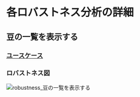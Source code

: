 # 各ロバストネス分析の詳細

## 豆の一覧を表示する

### [ユースケース](https://github.com/Reyurnible/Canister/wiki/1_3_%E3%83%A6%E3%83%BC%E3%82%B9%E3%82%B1%E3%83%BC%E3%82%B9%E3%83%A2%E3%83%87%E3%83%AA%E3%83%B3%E3%82%B0#%E8%B1%86%E3%81%AE%E4%B8%80%E8%A6%A7%E3%82%92%E8%A1%A8%E7%A4%BA%E3%81%99%E3%82%8B)

### ロバストネス図

![robustness_豆の一覧を表示する](https://github.com/Reyurnible/Canister/blob/master/wiki-images/robustness_%E8%B1%86%E3%81%AE%E4%B8%80%E8%A6%A7%E3%82%92%E8%A1%A8%E7%A4%BA%E3%81%99%E3%82%8B.png)